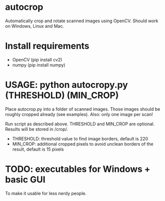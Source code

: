 # autocrop
Automatically crop and rotate scanned images using OpenCV.
Should work on Windows, Linux and Mac.

# Install requirements

- OpenCV (pip install cv2)
- numpy (pip install numpy)

# USAGE: python autocropy.py (THRESHOLD) (MIN_CROP)

Place autocrop.py into a folder of scanned images. Those images should be roughly cropped already (see examples). 
Also: only one image per scan!

Run script as described above. THRESHOLD and MIN_CROP are optional. Results will be stored in /crop/.

- THRESHOLD: threshold value to find image borders, default is 220
- MIN_CROP: additional cropped pixels to avoid unclean borders of the result, default is 15 pixels

# TODO: executables for Windows + basic GUI
To make it usable for less nerdy people.
